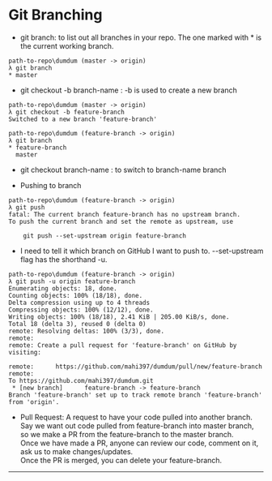 # Git Branching

- git branch: to list out all branches in your repo. The one marked with * is the current working branch.
````
path-to-repo\dumdum (master -> origin)
λ git branch
* master
````

- git checkout -b branch-name : -b is used to create a new branch
````
path-to-repo\dumdum (master -> origin)        
λ git checkout -b feature-branch                     
Switched to a new branch 'feature-branch'            
````
````                               
path-to-repo\dumdum (feature-branch -> origin)
λ git branch                                         
* feature-branch                                     
  master                                             
````
- git checkout branch-name : to switch to branch-name branch

- Pushing to branch
````
path-to-repo\dumdum (feature-branch -> origin)
λ git push
fatal: The current branch feature-branch has no upstream branch.
To push the current branch and set the remote as upstream, use

    git push --set-upstream origin feature-branch
````

- I need to tell it which branch on GitHub I want to push to. --set-upstream flag has the shorthand -u.

````
path-to-repo\dumdum (feature-branch -> origin)
λ git push -u origin feature-branch
Enumerating objects: 18, done.
Counting objects: 100% (18/18), done.
Delta compression using up to 4 threads
Compressing objects: 100% (12/12), done.
Writing objects: 100% (18/18), 2.41 KiB | 205.00 KiB/s, done.
Total 18 (delta 3), reused 0 (delta 0)
remote: Resolving deltas: 100% (3/3), done.
remote:
remote: Create a pull request for 'feature-branch' on GitHub by visiting:

remote:      https://github.com/mahi397/dumdum/pull/new/feature-branch
remote:
To https://github.com/mahi397/dumdum.git
 * [new branch]      feature-branch -> feature-branch
Branch 'feature-branch' set up to track remote branch 'feature-branch' from 'origin'.
````

- Pull Request: A request to have your code pulled into another branch.  
Say we want out code pulled from feature-branch into master branch, so we make a PR from the feature-branch to the master branch.  
Once we have made a PR, anyone can review our code, comment on it, ask us to make changes/updates.  
Once the PR is merged, you can delete your feature-branch.  


----------------------------
